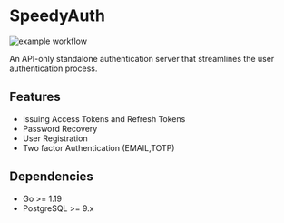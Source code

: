 
# SpeedyAuth
![example workflow](https://github.com/kwesidev/authserver/actions/workflows/go.yml/badge.svg)

An API-only standalone authentication server that streamlines the user authentication process.

## Features
- Issuing Access Tokens and Refresh Tokens
- Password Recovery
- User Registration
- Two factor Authentication (EMAIL,TOTP)

## Dependencies
- Go >= 1.19 
- PostgreSQL >= 9.x 
